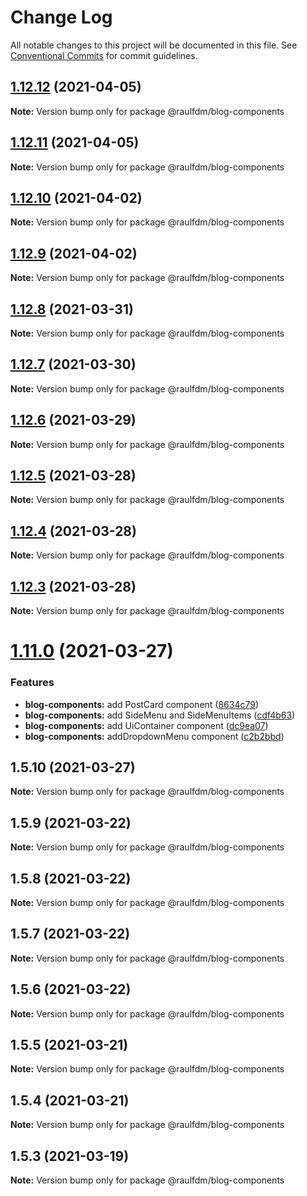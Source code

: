 # Change Log

All notable changes to this project will be documented in this file.
See [Conventional Commits](https://conventionalcommits.org) for commit guidelines.

## [1.12.12](https://github.com/raulfdm/raulmelo-dev-components/compare/@raulfdm/blog-components@1.12.11...@raulfdm/blog-components@1.12.12) (2021-04-05)

**Note:** Version bump only for package @raulfdm/blog-components

## [1.12.11](https://github.com/raulfdm/raulmelo-dev-components/compare/@raulfdm/blog-components@1.12.10...@raulfdm/blog-components@1.12.11) (2021-04-05)

**Note:** Version bump only for package @raulfdm/blog-components

## [1.12.10](https://github.com/raulfdm/raulmelo-dev-components/compare/@raulfdm/blog-components@1.12.9...@raulfdm/blog-components@1.12.10) (2021-04-02)

**Note:** Version bump only for package @raulfdm/blog-components

## [1.12.9](https://github.com/raulfdm/raulmelo-dev-components/compare/@raulfdm/blog-components@1.12.8...@raulfdm/blog-components@1.12.9) (2021-04-02)

**Note:** Version bump only for package @raulfdm/blog-components

## [1.12.8](https://github.com/raulfdm/raulmelo-dev-components/compare/@raulfdm/blog-components@1.12.7...@raulfdm/blog-components@1.12.8) (2021-03-31)

**Note:** Version bump only for package @raulfdm/blog-components

## [1.12.7](https://github.com/raulfdm/raulmelo-dev-components/compare/@raulfdm/blog-components@1.12.6...@raulfdm/blog-components@1.12.7) (2021-03-30)

**Note:** Version bump only for package @raulfdm/blog-components

## [1.12.6](https://github.com/raulfdm/raulmelo-dev-components/compare/@raulfdm/blog-components@1.12.5...@raulfdm/blog-components@1.12.6) (2021-03-29)

**Note:** Version bump only for package @raulfdm/blog-components

## [1.12.5](https://github.com/raulfdm/raulmelo-dev-components/compare/@raulfdm/blog-components@1.12.4...@raulfdm/blog-components@1.12.5) (2021-03-28)

**Note:** Version bump only for package @raulfdm/blog-components

## [1.12.4](https://github.com/raulfdm/raulmelo-dev-components/compare/@raulfdm/blog-components@1.12.3...@raulfdm/blog-components@1.12.4) (2021-03-28)

**Note:** Version bump only for package @raulfdm/blog-components

## [1.12.3](https://github.com/raulfdm/raulmelo-dev-components/compare/@raulfdm/blog-components@1.11.0...@raulfdm/blog-components@1.12.3) (2021-03-28)

**Note:** Version bump only for package @raulfdm/blog-components

# [1.11.0](https://github.com/raulfdm/raulmelo-dev-components/compare/@raulfdm/blog-components@1.5.10...@raulfdm/blog-components@1.11.0) (2021-03-27)

### Features

- **blog-components:** add PostCard component ([8634c79](https://github.com/raulfdm/raulmelo-dev-components/commit/8634c797b738615b1f76a34f751dc98de48e3ca4))
- **blog-components:** add SideMenu and SideMenuItems ([cdf4b63](https://github.com/raulfdm/raulmelo-dev-components/commit/cdf4b63c3983efb869ee237817dfed5b66ea6e4d))
- **blog-components:** add UiContainer component ([dc9ea07](https://github.com/raulfdm/raulmelo-dev-components/commit/dc9ea070662a31f0628fb9b5157d40f0461e2814))
- **blog-components:** addDropdownMenu component ([c2b2bbd](https://github.com/raulfdm/raulmelo-dev-components/commit/c2b2bbdbc46b2cea7de431b13916ef634dbd1152))

## 1.5.10 (2021-03-27)

**Note:** Version bump only for package @raulfdm/blog-components

## 1.5.9 (2021-03-22)

**Note:** Version bump only for package @raulfdm/blog-components

## 1.5.8 (2021-03-22)

**Note:** Version bump only for package @raulfdm/blog-components

## 1.5.7 (2021-03-22)

**Note:** Version bump only for package @raulfdm/blog-components

## 1.5.6 (2021-03-22)

**Note:** Version bump only for package @raulfdm/blog-components

## 1.5.5 (2021-03-21)

**Note:** Version bump only for package @raulfdm/blog-components

## 1.5.4 (2021-03-21)

**Note:** Version bump only for package @raulfdm/blog-components

## 1.5.3 (2021-03-19)

**Note:** Version bump only for package @raulfdm/blog-components
